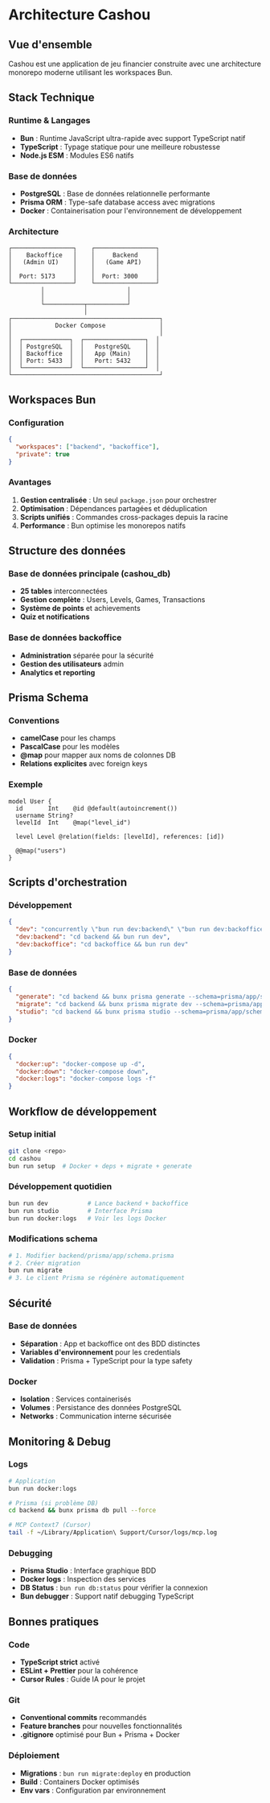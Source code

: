 # Architecture Cashou

## Vue d'ensemble

Cashou est une application de jeu financier construite avec une architecture monorepo moderne utilisant les workspaces Bun.

## Stack Technique

### Runtime & Langages
- **Bun** : Runtime JavaScript ultra-rapide avec support TypeScript natif
- **TypeScript** : Typage statique pour une meilleure robustesse
- **Node.js ESM** : Modules ES6 natifs

### Base de données
- **PostgreSQL** : Base de données relationnelle performante
- **Prisma ORM** : Type-safe database access avec migrations
- **Docker** : Containerisation pour l'environnement de développement

### Architecture
```
┌─────────────────┐    ┌─────────────────┐
│    Backoffice   │    │     Backend     │
│   (Admin UI)    │    │   (Game API)    │
│                 │    │                 │
│  Port: 5173     │    │  Port: 3000     │
└─────────────────┘    └─────────────────┘
         │                       │
         │                       │
         └───────────┬───────────┘
                     │
┌─────────────────────────────────────────┐
│            Docker Compose               │
│                                         │
│  ┌─────────────┐  ┌─────────────────┐  │
│  │ PostgreSQL  │  │   PostgreSQL    │  │
│  │ Backoffice  │  │   App (Main)    │  │
│  │ Port: 5433  │  │   Port: 5432    │  │
│  └─────────────┘  └─────────────────┘  │
└─────────────────────────────────────────┘
```

## Workspaces Bun

### Configuration
```json
{
  "workspaces": ["backend", "backoffice"],
  "private": true
}
```

### Avantages
1. **Gestion centralisée** : Un seul `package.json` pour orchestrer
2. **Optimisation** : Dépendances partagées et déduplication
3. **Scripts unifiés** : Commandes cross-packages depuis la racine
4. **Performance** : Bun optimise les monorepos natifs

## Structure des données

### Base de données principale (cashou_db)
- **25 tables** interconnectées
- **Gestion complète** : Users, Levels, Games, Transactions
- **Système de points** et achievements
- **Quiz et notifications**

### Base de données backoffice
- **Administration** séparée pour la sécurité
- **Gestion des utilisateurs** admin
- **Analytics et reporting**

## Prisma Schema

### Conventions
- **camelCase** pour les champs
- **PascalCase** pour les modèles
- **@map** pour mapper aux noms de colonnes DB
- **Relations explicites** avec foreign keys

### Exemple
```prisma
model User {
  id       Int    @id @default(autoincrement())
  username String?
  levelId  Int    @map("level_id")

  level Level @relation(fields: [levelId], references: [id])

  @@map("users")
}
```

## Scripts d'orchestration

### Développement
```json
{
  "dev": "concurrently \"bun run dev:backend\" \"bun run dev:backoffice\"",
  "dev:backend": "cd backend && bun run dev",
  "dev:backoffice": "cd backoffice && bun run dev"
}
```

### Base de données
```json
{
  "generate": "cd backend && bunx prisma generate --schema=prisma/app/schema.prisma",
  "migrate": "cd backend && bunx prisma migrate dev --schema=prisma/app/schema.prisma",
  "studio": "cd backend && bunx prisma studio --schema=prisma/app/schema.prisma"
}
```

### Docker
```json
{
  "docker:up": "docker-compose up -d",
  "docker:down": "docker-compose down",
  "docker:logs": "docker-compose logs -f"
}
```

## Workflow de développement

### Setup initial
```bash
git clone <repo>
cd cashou
bun run setup  # Docker + deps + migrate + generate
```

### Développement quotidien
```bash
bun run dev           # Lance backend + backoffice
bun run studio        # Interface Prisma
bun run docker:logs   # Voir les logs Docker
```

### Modifications schema
```bash
# 1. Modifier backend/prisma/app/schema.prisma
# 2. Créer migration
bun run migrate
# 3. Le client Prisma se régénère automatiquement
```

## Sécurité

### Base de données
- **Séparation** : App et backoffice ont des BDD distinctes
- **Variables d'environnement** pour les credentials
- **Validation** : Prisma + TypeScript pour la type safety

### Docker
- **Isolation** : Services containerisés
- **Volumes** : Persistance des données PostgreSQL
- **Networks** : Communication interne sécurisée

## Monitoring & Debug

### Logs
```bash
# Application
bun run docker:logs

# Prisma (si problème DB)
cd backend && bunx prisma db pull --force

# MCP Context7 (Cursor)
tail -f ~/Library/Application\ Support/Cursor/logs/mcp.log
```

### Debugging
- **Prisma Studio** : Interface graphique BDD
- **Docker logs** : Inspection des services
- **DB Status** : `bun run db:status` pour vérifier la connexion
- **Bun debugger** : Support natif debugging TypeScript

## Bonnes pratiques

### Code
- **TypeScript strict** activé
- **ESLint + Prettier** pour la cohérence
- **Cursor Rules** : Guide IA pour le projet

### Git
- **Conventional commits** recommandés
- **Feature branches** pour nouvelles fonctionnalités
- **.gitignore** optimisé pour Bun + Prisma + Docker

### Déploiement
- **Migrations** : `bun run migrate:deploy` en production
- **Build** : Containers Docker optimisés
- **Env vars** : Configuration par environnement
